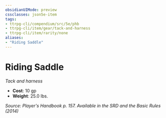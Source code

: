 ```yaml
---
obsidianUIMode: preview
cssclasses: json5e-item
tags:
- ttrpg-cli/compendium/src/5e/phb
- ttrpg-cli/item/gear/tack-and-harness
- ttrpg-cli/item/rarity/none
aliases: 
- "Riding Saddle"
---
```

# Riding Saddle
*Tack and harness*  


- **Cost**: 10 gp
- **Weight**: 25.0 lbs.

*Source: Player's Handbook p. 157. Available in the <span title='Systems Reference Document (5.1)'>SRD</span> and the Basic Rules (2014)*